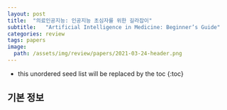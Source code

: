 ```yaml
---
layout: post
title:  "의료인공지능: 인공지능 초심자를 위한 길라잡이"
subtitle:   "Artificial Intelligence in Medicine: Beginner’s Guide"
categories: review
tags: papers
image:
  path: /assets/img/review/papers/2021-03-24-header.png
---
```


<!--more-->

* this unordered seed list will be replaced by the toc
{:toc}

## 기본 정보

